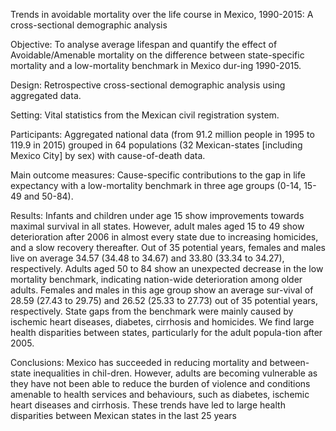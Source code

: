 Trends in avoidable mortality over the life course in Mexico, 1990-2015:  A cross-sectional demographic analysis


Objective: To analyse average lifespan and quantify the effect of Avoidable/Amenable mortality on the difference between state-specific mortality and a low-mortality benchmark in Mexico dur-ing 1990-2015.

Design: Retrospective cross-sectional demographic analysis using aggregated data.

Setting: Vital statistics from the Mexican civil registration system.

Participants: Aggregated national data (from 91.2 million people in 1995 to 119.9 in 2015) grouped in 64 populations (32 Mexican-states [including Mexico City] by sex) with cause-of-death data.

Main outcome measures: Cause-specific contributions to the gap in life expectancy with a low-mortality benchmark in three age groups (0-14, 15-49 and 50-84).

Results: Infants and children under age 15 show improvements towards maximal survival in all states. However, adult males aged 15 to 49 show deterioration after 2006 in almost every state due to increasing homicides, and a slow recovery thereafter. Out of 35 potential years, females and males live on average 34.57 (34.48 to 34.67) and 33.80 (33.34 to 34.27), respectively. Adults aged 50 to 84 show an unexpected decrease in the low mortality benchmark, indicating nation-wide deterioration among older adults. Females and males in this age group show an average sur-vival of 28.59 (27.43 to 29.75) and 26.52 (25.33 to 27.73) out of 35 potential years, respectively. State gaps from the benchmark were mainly caused by ischemic heart diseases, diabetes, cirrhosis and homicides. We find large health disparities between states, particularly for the adult popula-tion after 2005.

Conclusions: Mexico has succeeded in reducing mortality and between-state inequalities in chil-dren. However, adults are becoming vulnerable as they have not been able to reduce the burden of violence and conditions amenable to health services and behaviours, such as diabetes, ischemic heart diseases and cirrhosis. These trends have led to large health disparities between Mexican states in the last 25 years
